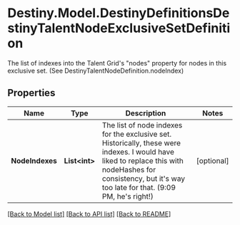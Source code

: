 # Destiny.Model.DestinyDefinitionsDestinyTalentNodeExclusiveSetDefinition
The list of indexes into the Talent Grid's \"nodes\" property for nodes in this exclusive set. (See DestinyTalentNodeDefinition.nodeIndex)

## Properties

Name | Type | Description | Notes
------------ | ------------- | ------------- | -------------
**NodeIndexes** | **List&lt;int&gt;** | The list of node indexes for the exclusive set. Historically, these were indexes. I would have liked to replace this with nodeHashes for consistency, but it&#39;s way too late for that. (9:09 PM, he&#39;s right!) | [optional] 

[[Back to Model list]](../README.md#documentation-for-models) [[Back to API list]](../README.md#documentation-for-api-endpoints) [[Back to README]](../README.md)

